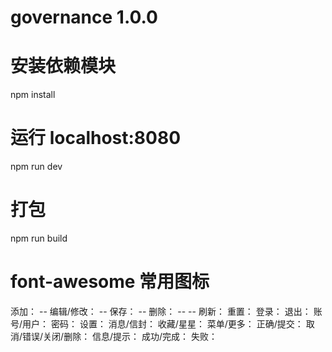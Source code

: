# governance 1.0.0

# 安装依赖模块
npm install

# 运行 localhost:8080
npm run dev

# 打包
npm run build

# font-awesome 常用图标
添加：<i class="fa fa-plus-square-o" aria-hidden="true"></i> -- <i class="fa fa-plus-square" aria-hidden="true"></i>
编辑/修改：<i class="fa fa-pencil-square-o" aria-hidden="true"></i> -- <i class="fa fa-pencil-square" aria-hidden="true"></i>
保存：<i class="fa fa-floppy-o" aria-hidden="true"></i> -- <i class="fa fa-check-square" aria-hidden="true"></i>
删除：<i class="fa fa-window-close" aria-hidden="true"></i> -- <i class="fa fa-trash-o" aria-hidden="true"></i> -- <i class="fa fa-trash" aria-hidden="true"></i>
刷新：<i class="fa fa-refresh" aria-hidden="true"></i>
重置：<i class="fa fa-repeat" aria-hidden="true"></i>
登录：<i class="fa fa-sign-in" aria-hidden="true"></i>
退出：<i class="fa fa-sign-out" aria-hidden="true"></i>
账号/用户：<i class="fa fa-user" aria-hidden="true"></i>
密码：<i class="fa fa-unlock-alt" aria-hidden="true"></i>
设置：<i class="fa fa-cog menu-icon" aria-hidden="true"></i>
消息/信封：<i class="el-icon-message" aria-hidden="true"></i>
收藏/星星：<i class="el-icon-star-off" aria-hidden="true"></i>
菜单/更多：<i class="fa fa-bars" aria-hidden="true"></i>
正确/提交：<i class="fa fa-check" aria-hidden="true"></i>
取消/错误/关闭/删除：<i class="fa fa-times" aria-hidden="true"></i>
信息/提示：<i class="fa fa-info-circle" aria-hidden="true"></i>
成功/完成：<i class="fa fa-check-circle" aria-hidden="true"></i>
失败：<i class="fa fa-times-circle" aria-hidden="true"></i>



